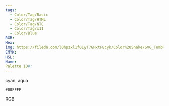 ```yaml
---
tags:
  - Color/Tag/Basic
  - Color/Tag/HTML
  - Color/Tag/NTC
  - Color/Tag/x11
  - Color/Blue
RGB: 
Hex: 
img: https://filedn.com/l0hpzxl1f01yT7GHxtF8cyk/Color%20Snake/SVG_Tumb%20Mass%20No%20Name/00FFFF.svg
CMYK: 
HSL: 
Name: 
Palette ID#:
---
```

cyan, aqua
```palette
#00FFFF
```
RGB